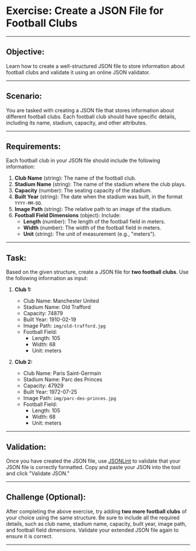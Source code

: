 # Exercise: Create a JSON File for Football Clubs

---

## **Objective:**
Learn how to create a well-structured JSON file to store information about football clubs and validate it using an online JSON validator.

---

## **Scenario:**
You are tasked with creating a JSON file that stores information about different football clubs. Each football club should have specific details, including its name, stadium, capacity, and other attributes.

---

## **Requirements:**
Each football club in your JSON file should include the following information:
1. **Club Name** (string): The name of the football club.
2. **Stadium Name** (string): The name of the stadium where the club plays.
3. **Capacity** (number): The seating capacity of the stadium.
4. **Built Year** (string): The date when the stadium was built, in the format `YYYY-MM-DD`.
5. **Image Path** (string): The relative path to an image of the stadium.
6. **Football Field Dimensions** (object): Include:
   - **Length** (number): The length of the football field in meters.
   - **Width** (number): The width of the football field in meters.
   - **Unit** (string): The unit of measurement (e.g., "meters").

---

## **Task:**
Based on the given structure, create a JSON file for **two football clubs**. Use the following information as input:

1. **Club 1:**
   - Club Name: Manchester United
   - Stadium Name: Old Trafford
   - Capacity: 74879
   - Built Year: 1910-02-19
   - Image Path: `img/old-trafford.jpg`
   - Football Field:
     - Length: 105
     - Width: 68
     - Unit: meters

2. **Club 2:**
   - Club Name: Paris Saint-Germain
   - Stadium Name: Parc des Princes
   - Capacity: 47929
   - Built Year: 1972-07-25
   - Image Path: `img/parc-des-princes.jpg`
   - Football Field:
     - Length: 105
     - Width: 68
     - Unit: meters

---

## **Validation:**
Once you have created the JSON file, use [JSONLint](https://jsonlint.com/) to validate that your JSON file is correctly formatted. Copy and paste your JSON into the tool and click "Validate JSON."

---

## **Challenge (Optional):**
After completing the above exercise, try adding **two more football clubs** of your choice using the same structure. Be sure to include all the required details, such as club name, stadium name, capacity, built year, image path, and football field dimensions. Validate your extended JSON file again to ensure it is correct. 

---
